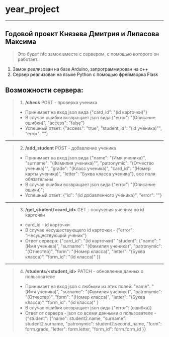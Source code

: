 # year_project
-------------------
Годовой проект Князева Дмитрия и Липасова Максима
------------------
> Это будет nfc замок вместе с сервером, с помощью которого он работает.

1) Замок реализован на базе Arduino, запрограммирован на c++
2) Сервер реализован на языке Python с помощью фреймворка Flask

Возможности сервера:
-----
> 1. **/check** POST - проверка ученика
>- Принимает на вход json вида {"card_id": "(id карточки)"}
>- В случае ошибки возвращает json вида {"error": "(Описание ошибки)", "access": "false"}
>- Успешный ответ: {"access": "true", "student_id": "(id ученика)"", "error": ""}
------
> 2. **/add_student** POST - добавление ученика 
> - Принимает на вход json вида {"name": "(Имя ученика)", "surname": "(Фамилия ученика)"", "patronymic": "(Отчество ученика)"", "grade": "(Класс ученика)", "card_id": "(Номер карты ученика)", "letter": "Буква класса ученика"}, все поля обязательны
> - В случае ошибки возвращает json вида {"error": "(Описание ошики)";
> - Успешный ответ: {"id": "(id добавленного ученика}", "error": ""}
 ---------
>3. **/get_student/<card_id>** GET - получения ученика по id карточки
> - card_id - id карточки
> - В случае несуществующего id карточки - {"error": "Несуществующий ученик"}
> - Ответ сервера: {"card_id": "(id карточки)"
                    "student": {"name": "(Имя ученика)",
                                "surname": "(Фамилия ученика)",
                                "patronymic": "(Отчество)",
                                "form": "(Номер класса)",
                                "letter": "(Буква класса)",
                                "form_id": "(id класса)"
                                }}
-----
> 4. **/students/<student_id>** PATCH - обновление данных о пользователе
> - Принимает на вход json с любыми из этих полей: "name": "(Имя ученика)",
    "surname": "(Фамилия ученика)",
    "patronymic": "(Отчество)",
    "form": "(Номер класса)",
    "letter": "(Буква класса)",
    "form_id": "(id класса)"
    }
> - В случае ошибки возвращает json вида {"error": (ошибка)}
> - Ответ от сервера - json со всеми данными о пользователе - {"student": {"name": student2.name,
    "surname": student2.surname,
                                "patronymic": student2.second_name,
                                "form": form.grade,
                                "letter": form.letter,
                                "form_id": form.form_id
                                }}
